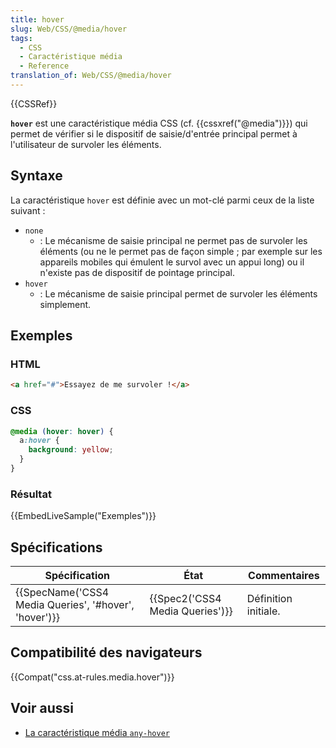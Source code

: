 ```yaml
---
title: hover
slug: Web/CSS/@media/hover
tags:
  - CSS
  - Caractéristique média
  - Reference
translation_of: Web/CSS/@media/hover
---
```


{{CSSRef}}

**`hover`** est une caractéristique média CSS (cf. {{cssxref("@media")}}) qui permet de vérifier si le dispositif de saisie/d'entrée principal permet à l'utilisateur de survoler les éléments.

## Syntaxe

La caractéristique `hover` est définie avec un mot-clé parmi ceux de la liste suivant :

- `none`
  - : Le mécanisme de saisie principal ne permet pas de survoler les éléments (ou ne le permet pas de façon simple ; par exemple sur les appareils mobiles qui émulent le survol avec un appui long) ou il n'existe pas de dispositif de pointage principal.
- `hover`
  - : Le mécanisme de saisie principal permet de survoler les éléments simplement.

## Exemples

### HTML

```html
<a href="#">Essayez de me survoler !</a>
```

### CSS

```css
@media (hover: hover) {
  a:hover {
    background: yellow;
  }
}
```

### Résultat

{{EmbedLiveSample("Exemples")}}

## Spécifications

| Spécification                                                            | État                                     | Commentaires         |
| ------------------------------------------------------------------------ | ---------------------------------------- | -------------------- |
| {{SpecName('CSS4 Media Queries', '#hover', 'hover')}} | {{Spec2('CSS4 Media Queries')}} | Définition initiale. |

## Compatibilité des navigateurs

{{Compat("css.at-rules.media.hover")}}

## Voir aussi

- [La caractéristique média `any-hover`](/fr/docs/Web/CSS/@media/any-hover)
